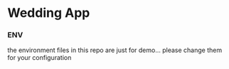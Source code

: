 # Wedding App

### ENV
the environment files in this repo are just for demo... please change them for your configuration